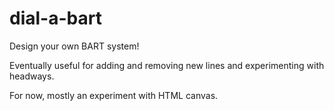 # dial-a-bart
Design your own BART system!

Eventually useful for adding and removing new lines and experimenting with headways.

For now, mostly an experiment with HTML canvas.
